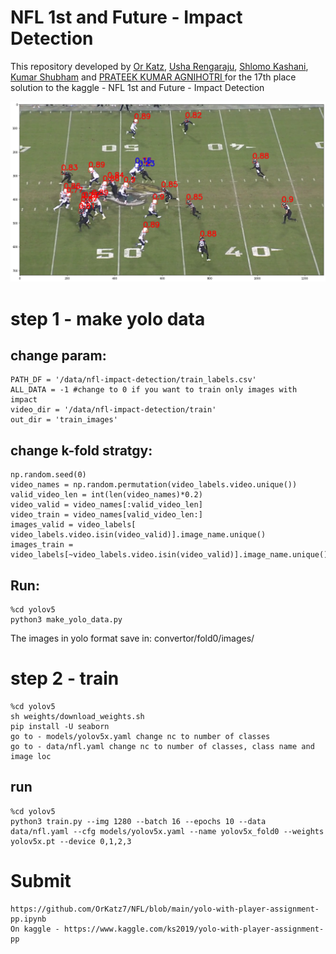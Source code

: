 # NFL 1st and Future - Impact Detection
This repository developed by [Or Katz](https://www.linkedin.com/in/or-katz-9ba885114/), [Usha Rengaraju](https://medium.com/@usharengaraju), [Shlomo Kashani](https://www.linkedin.com/in/quantscientist/), [Kumar Shubham](https://www.linkedin.com/in/kumar-shubham-iitd/) and [PRATEEK KUMAR AGNIHOTRI
](https://www.linkedin.com/in/prateek-kumar-agnihotri-18b498157/)  for the 17th place solution to the kaggle - NFL 1st and Future - Impact Detection

![alt text](https://github.com/OrKatz7/NFL/blob/main/docs/nfl.png)

# step 1 - make yolo data
## change param:
```
PATH_DF = '/data/nfl-impact-detection/train_labels.csv'
ALL_DATA = -1 #change to 0 if you want to train only images with impact
video_dir = '/data/nfl-impact-detection/train'
out_dir = 'train_images'
```
## change k-fold stratgy:
```
np.random.seed(0)
video_names = np.random.permutation(video_labels.video.unique())
valid_video_len = int(len(video_names)*0.2)
video_valid = video_names[:valid_video_len]
video_train = video_names[valid_video_len:]
images_valid = video_labels[ video_labels.video.isin(video_valid)].image_name.unique()
images_train = video_labels[~video_labels.video.isin(video_valid)].image_name.unique()
```
## Run:
```
%cd yolov5
python3 make_yolo_data.py
```
The images in yolo format save in: convertor/fold0/images/

# step 2 - train
```
%cd yolov5
sh weights/download_weights.sh
pip install -U seaborn
go to - models/yolov5x.yaml change nc to number of classes
go to - data/nfl.yaml change nc to number of classes, class name and image loc
```
## run
```
%cd yolov5
python3 train.py --img 1280 --batch 16 --epochs 10 --data data/nfl.yaml --cfg models/yolov5x.yaml --name yolov5x_fold0 --weights yolov5x.pt --device 0,1,2,3
```
# Submit
```
https://github.com/OrKatz7/NFL/blob/main/yolo-with-player-assignment-pp.ipynb
On kaggle - https://www.kaggle.com/ks2019/yolo-with-player-assignment-pp
```
